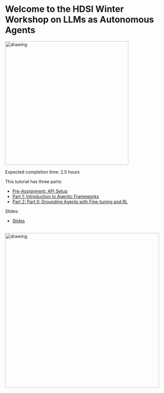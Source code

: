 
# Welcome to the HDSI Winter Workshop on LLMs as Autonomous Agents

<img src="https://drive.google.com/uc?export=view&id=1q4SGPmn6sWQhskt4D-1D09q_6C9FDz_L" alt="drawing" width="400"/>

Expected completion time: 2.5 hours

This tutorial has three parts:

* [Pre-Assignment: API Setup](https://github.com/mauriciogtec/hdsi-winter-workshop/blob/main/pre-assignment.ipynb)
* [Part 1: Introduction to Agentic Frameworks](https://github.com/mauriciogtec/hdsi-winter-workshop/blob/main/llm-agents-part1.ipynb)
* [Part 2: Part II: Grounding Agents with Fine-tuning and RL](https://github.com/mauriciogtec/hdsi-winter-workshop/blob/main/llm-agents-part2.ipynb)

Slides:

* [Slides](https://github.com/mauriciogtec/hdsi-winter-workshop/blob/main/hdsi-winter-workshop-slides.pdf)


<br>
<img src="https://drive.google.com/uc?export=view&id=1ULuNR1-h3G3C0sjMkEldaQlj38zS8Smc" alt="drawing" width="500"/>
